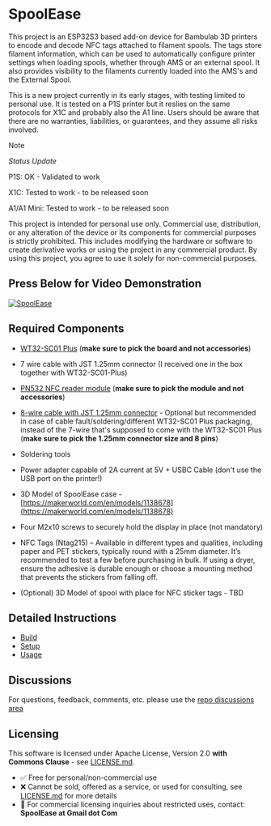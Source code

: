 # SpoolEase

This project is an ESP32S3 based add-on device for Bambulab 3D printers to encode and decode NFC tags attached to filament spools. The tags store filament information, which can be used to automatically configure printer settings when loading spools, whether through AMS or an external spool. It also provides visibility to the filaments currently loaded into the AMS's and the External Spool. 

This is a new project currently in its early stages, with testing limited to personal use. It is tested on a P1S printer but it reslies on the same protocols for X1C and probably also the A1 line. Users should be aware that there are no warranties, liabilities, or guarantees, and they assume all risks involved.

> [!Note]
> *Status Update*
>
> P1S: OK - Validated to work
>
> X1C: Tested to work - to be released soon
>
> A1/A1 Mini: Tested to work - to be released soon

This project is intended for personal use only. Commercial use, distribution, or any alteration of the device or its components for commercial purposes is strictly prohibited. This includes modifying the hardware or software to create derivative works or using the project in any commercial product. By using this project, you agree to use it solely for non-commercial purposes.

## Press Below for Video Demonstration

[![SpoolEase](https://img.youtube.com/vi/WKIBzVbrhOg/0.jpg)](https://www.youtube.com/watch?v=WKIBzVbrhOg)
## Required Components

- [WT32-SC01 Plus](https://www.aliexpress.com/item/3256805864064800.html) (**make sure to pick the board and not accessories**)
- 7 wire cable with JST 1.25mm connector (I received one in the box together with WT32-SC01-Plus)
- [PN532 NFC reader module](https://www.aliexpress.com/item/3256806852006648.html) (**make sure to pick the module and not accessories**)
- [8-wire cable with JST 1.25mm connector](https://www.aliexpress.com/item/1005007079265201.html) - Optional but recommended in case of cable fault/soldering/different WT32-SC01 Plus packaging, instead of the 7-wire that's supposed to come with the WT32-SC01 Plus (**make sure to pick the 1.25mm connector size and 8 pins**)
- Soldering tools
- Power adapter capable of 2A current at 5V + USBC Cable (don't use the USB port on the printer!)
- 3D Model of SpoolEase case - [https://makerworld.com/en/models/1138678](https://makerworld.com/en/models/1138678)
- Four M2x10 screws to securely hold the display in place (not mandatory)

- NFC Tags (Ntag215) – Available in different types and qualities, including paper and PET stickers, typically round with a 25mm diameter. It’s recommended to test a few before purchasing in bulk. If using a dryer, ensure the adhesive is durable enough or choose a mounting method that prevents the stickers from falling off.

- (Optional) 3D Model of spool with place for NFC sticker tags - TBD

## Detailed Instructions
- [Build](documentation/build.md)
- [Setup](documentation/setup.md)
- [Usage](documentation/usage.md)

## Discussions 

For questions, feedback, comments, etc. please use the [repo discussions area](https://github.com/yanshay/SpoolEase/discussions)

## Licensing
This software is licensed under Apache License, Version 2.0  **with Commons Clause** - see [LICENSE.md](LICENSE.md).
- ✅ Free for personal/non-commercial use
- ❌ Cannot be sold, offered as a service, or used for consulting, see [LICENSE.md](LICENSE.md) for more details
- 📧 For commercial licensing inquiries about restricted uses, contact: **SpoolEase at Gmail dot Com** 
